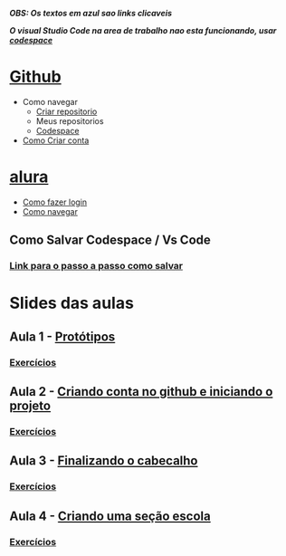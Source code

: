 ***OBS: Os textos em azul sao links clicaveis***

***O visual Studio Code na area de trabalho nao esta funcionando, usar [codespace](https://github.com/codespaces)***

#  [Github](https://github.com/)
   - Como navegar
     - [Criar repositorio](https://drive.google.com/file/d/1uy5DU-LmW2gdQa_GAGwqqtjyPRRtrQW2/view?usp=share_link)
     - Meus repositorios
     - [Codespace](https://raw.githubusercontent.com/pGabriel12/aula-07032023/main/criarCodespace.png)
   - [Como Criar conta](https://drive.google.com/file/d/1u16eBeGj8NLlox78OyEJNRpYsZ7UpKtN/view?usp=share_link)

#  [alura](https://cursos.alura.com.br/edutech)
   - [Como fazer login](https://drive.google.com/file/d/11IiLK2oKxbjfjXXiMsHl8O_BN9RUpovp/view?usp=share_link)
   - [Como navegar](https://drive.google.com/file/d/1RDTqoCB4xfAbFfww5T-3BM21gSdJogJC/view?usp=share_link)


## Como Salvar Codespace / Vs Code
### [Link para o passo a passo como salvar](https://drive.google.com/file/d/15g5K--rlwey8p2xOwlNe7BkaGISsJ0HQ/view?usp=share_link)
   
# Slides das aulas

## Aula 1 - [Protótipos](https://drive.google.com/file/d/1wFhd42B5CXg53cN53FJc6PoWclzjzdn9/view)
### [Exercícios](https://forms.gle/VrnfXrQMVy5XYADs5)

## Aula 2 - [Criando conta no github e iniciando o projeto](https://drive.google.com/file/d/1ngwqvrcsWI4U-FgwNGkwkAtsciXz1aoo/view)
### [Exercícios](https://forms.gle/bqY8vgDganjfvvBE6)

## Aula 3 - [Finalizando o cabecalho](https://drive.google.com/file/d/1uO4XwQ8_PMoG848dhIgqpw4znIt2jTTS/view)
### [Exercícios](https://forms.gle/PWpfw4LFKrCEv5WKA)

## Aula 4 - [Criando uma seção escola](https://drive.google.com/file/d/1KBBlQJrS36Zljj4xN9-UtGJoB5zt9XjI/view)
### [Exercícios]()
